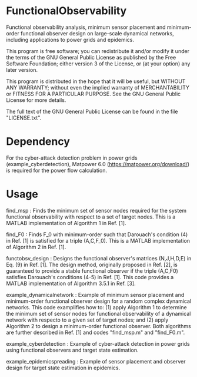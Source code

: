 # FunctionalObservability
Functional observability analysis, minimum sensor placement and minimum-order functional observer design on large-scale dynamical networks, including applications to power grids and epidemics.

This program is free software; you can redistribute it and/or modify it under the terms of the GNU General Public License as published by the Free Software Foundation; either version 3 of the License, or (at your option) any later version.

This program is distributed in the hope that it will be useful, but WITHOUT ANY WARRANTY; without even the implied warranty of MERCHANTABILITY or FITNESS FOR A PARTICULAR PURPOSE. See the GNU General Public License for more details.

The full text of the GNU General Public License can be found in the file "LICENSE.txt".

# Dependency
For the cyber-attack detection problem in power grids (example_cyberdetection), Matpower 6.0 (https://matpower.org/download/) is required for the power flow calculation.

# Usage
find_msp : Finds the minimum set of sensor nodes required for the system functional observability with respect to a set of target nodes. This is a MATLAB implementation of Algorithm 1 in Ref. [1].

find_F0 : Finds F_0 with minimum-order such that Darouach's condition (4) in Ref. [1] is satisfied for a triple (A,C,F_0). This is a MATLAB implementation of Algorithm 2 in Ref. [1].

functobsv_design : Designs the functional observer's matrices (N,J,H,D,E) in Eq. (9) in Ref. [1]. The design method, originally proposed in Ref. [2], is guaranteed to provide a stable functional observer if the triple (A,C,F0) satisfies Darouach's conditions (4-5) in Ref. [1]. This code provides a MATLAB implementation of Algorithm 3.5.1 in Ref. [3].

example_dynamicalnetwork : Example of minimum sensor placement and minimum-order functional observer design for a random complex dynamical networks. This code examplifies how to:
    (1) apply Algorithm 1 to determine the minimum set of sensor nodes for functional observability of a dynamical network with respecto to a given set of target nodes; and
    (2) apply Algorithm 2 to design a minimum-order functional observer.
Both algorithms are further described in Ref. [1] and codes "find_msp.m" and "find_F0.m".

example_cyberdetection : Example of cyber-attack detection in power grids using functional observers and target state estimation.

example_epidemicspreading : Example of sensor placement and observer design for target state estimation in epidemics.

